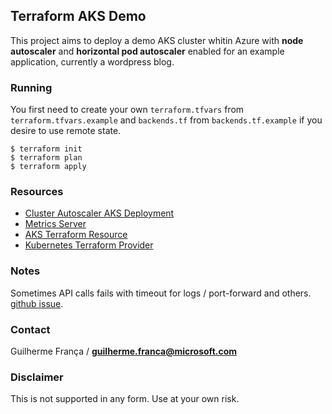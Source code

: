 ## Terraform AKS Demo

 This project aims to deploy a demo AKS cluster whitin Azure with **node autoscaler** and **horizontal pod autoscaler** enabled for an example application, currently a wordpress blog.
 
###  Running

You first need to create your own `terraform.tfvars` from `terraform.tfvars.example` and `backends.tf` from `backends.tf.example` if you desire to use remote state.

```
$ terraform init
$ terraform plan
$ terraform apply
```

### Resources

* [Cluster Autoscaler AKS Deployment](https://github.com/kubernetes/autoscaler/blob/master/cluster-autoscaler/cloudprovider/azure/README.md#aks-or-acs-deployment)
* [Metrics Server](https://github.com/kubernetes-incubator/metrics-server/)
* [AKS Terraform Resource](https://www.terraform.io/docs/providers/azurerm/r/kubernetes_cluster.html)
* [Kubernetes Terraform Provider](https://www.terraform.io/docs/providers/kubernetes/index.html)

### Notes

Sometimes API calls fails with timeout for logs / port-forward and others. [github issue](https://github.com/Azure/AKS/issues/232).

### Contact

Guilherme França / **guilherme.franca@microsoft.com**

### Disclaimer

This is not supported in any form. Use at your own risk.
